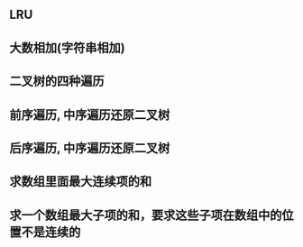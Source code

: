 ## LRU

## 大数相加(字符串相加)

## 二叉树的四种遍历

## 前序遍历, 中序遍历还原二叉树

## 后序遍历, 中序遍历还原二叉树

## 求数组里面最大连续项的和

## 求一个数组最大子项的和，要求这些子项在数组中的位置不是连续的
